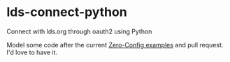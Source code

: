 lds-connect-python
==================

Connect with lds.org through oauth2 using Python

Model some code after the current [Zero-Config examples](https://github.com/LDSorg?query=backend) and pull request. I'd love to have it.
